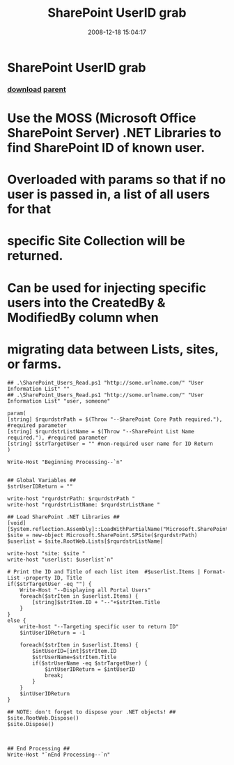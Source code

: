 ﻿---
pid:            740
parent:         739
children:       
poster:         Craig Pilkenton
title:          SharePoint UserID grab
date:           2008-12-18 15:04:17
description:    # Use the MOSS (Microsoft Office SharePoint Server) .NET Libraries to find SharePoint ID of known user.
# Overloaded with params so that if no user is passed in, a list of all users for that
#	specific Site Collection will be returned.
# Can be used for injecting specific users into the CreatedBy & ModifiedBy column when 
#	migrating data between Lists, sites, or farms.
format:         posh
---

# SharePoint UserID grab

### [download](740.ps1) [parent](739.md) 

# Use the MOSS (Microsoft Office SharePoint Server) .NET Libraries to find SharePoint ID of known user.
# Overloaded with params so that if no user is passed in, a list of all users for that
#	specific Site Collection will be returned.
# Can be used for injecting specific users into the CreatedBy & ModifiedBy column when 
#	migrating data between Lists, sites, or farms.

```posh
## .\SharePoint_Users_Read.ps1 "http://some.urlname.com/" "User Information List" ""
## .\SharePoint_Users_Read.ps1 "http://some.urlname.com/" "User Information List" "user, someone"

param(
[string] $rqurdstrPath = $(Throw "--SharePoint Core Path required."), #required parameter
[string] $rqurdstrListName = $(Throw "--SharePoint List Name required."), #required parameter
[string] $strTargetUser = "" #non-required user name for ID Return
)

Write-Host "Beginning Processing--`n"


## Global Variables ##
$strUserIDReturn = ""

write-host "rqurdstrPath: $rqurdstrPath "
write-host "rqurdstrListName: $rqurdstrListName "

## Load SharePoint .NET Libraries ##
[void][System.reflection.Assembly]::LoadWithPartialName("Microsoft.SharePoint")
$site = new-object Microsoft.SharePoint.SPSite($rqurdstrPath)
$userlist = $site.RootWeb.Lists[$rqurdstrListName]

write-host "site: $site "
write-host "userlist: $userlist`n"

# Print the ID and Title of each list item  #$userlist.Items | Format-List -property ID, Title
if($strTargetUser -eq "") {
	Write-Host "--Displaying all Portal Users"
	foreach($strItem in $userlist.Items) {
		[string]$strItem.ID + "--"+$strItem.Title
	}
}
else {
	write-host "--Targeting specific user to return ID"	
	$intUserIDReturn = -1
	
	foreach($strItem in $userlist.Items) {
		$intUserID=[int]$strItem.ID
		$strUserName=$strItem.Title
		if($strUserName -eq $strTargetUser) {
			$intUserIDReturn = $intUserID
			break;
		}
	}
	$intUserIDReturn
}

## NOTE: don't forget to dispose your .NET objects! ##
$site.RootWeb.Dispose()
$site.Dispose()



## End Processing ##
Write-Host "`nEnd Processing--`n"
```
